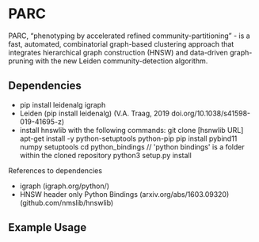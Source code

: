 # PARC
PARC, “phenotyping by accelerated refined community-partitioning” - is a fast, automated, combinatorial  graph-based clustering approach that integrates hierarchical graph construction (HNSW) and data-driven graph-pruning with the new Leiden community-detection algorithm.
## Dependencies

- pip install leidenalg igraph 
- Leiden (pip install leidenalg) (V.A. Traag, 2019 doi.org/10.1038/s41598-019-41695-z)
- install hnswlib with the following commands: 
  git clone [hsnwlib URL]
  apt-get install -y python-setuptools python-pip
  pip install pybind11 numpy setuptools
  cd python_bindings // 'python bindings' is a folder within the cloned repository
  python3 setup.py install

References to dependencies
- igraph (igraph.org/python/)
- HNSW header only Python Bindings (arxiv.org/abs/1603.09320) (github.com/nmslib/hnswlib)

## Example Usage
